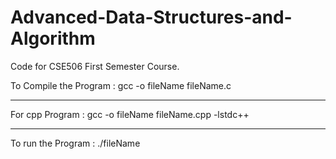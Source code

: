 # Advanced-Data-Structures-and-Algorithm
Code for CSE506 First Semester Course.

To Compile the Program : gcc -o fileName fileName.c
<br>
<hr>
For cpp Program : gcc -o fileName fileName.cpp -lstdc++
<br>
<hr>
To run the Program : ./fileName
